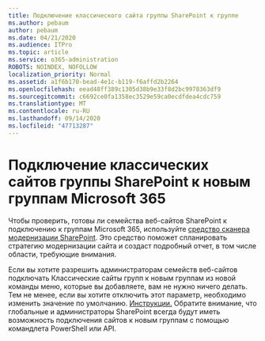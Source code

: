 ```yaml
---
title: Подключение классического сайта группы SharePoint к группе
ms.author: pebaum
author: pebaum
ms.date: 04/21/2020
ms.audience: ITPro
ms.topic: article
ms.service: o365-administration
ROBOTS: NOINDEX, NOFOLLOW
localization_priority: Normal
ms.assetid: a1f6b170-bead-4e1c-b119-f6affd2b2264
ms.openlocfilehash: eead48ff389c1305d38b9e33f8d2bc9978363df9
ms.sourcegitcommit: c6692ce0fa1358ec3529e59ca0ecdfdea4cdc759
ms.translationtype: MT
ms.contentlocale: ru-RU
ms.lasthandoff: 09/14/2020
ms.locfileid: "47713287"
---
```

# <a name="connect-classic-sharepoint-team-sites-to-new-microsoft-365-groups"></a>Подключение классических сайтов группы SharePoint к новым группам Microsoft 365

Чтобы проверить, готовы ли семейства веб-сайтов SharePoint к подключению к группам Microsoft 365, используйте [средство сканера модернизации SharePoint](https://go.microsoft.com/fwlink/?linkid=873066). Это средство поможет спланировать стратегию модернизации сайта и создаст подробный отчет, в том числе области, требующие внимания.
  
Если вы хотите разрешить администраторам семейств веб-сайтов подключать Классические сайты групп к новым группам из новой команды меню, которые вы добавляете, вам не нужно ничего делать. Тем не менее, если вы хотите отключить этот параметр, необходимо изменить значение по умолчанию. [Инструкции.](https://go.microsoft.com/fwlink/?linkid=2004316) Обратите внимание, что глобальные и администраторы SharePoint всегда будут иметь возможность подключения сайтов к новым группам с помощью командлета PowerShell или API.
  

